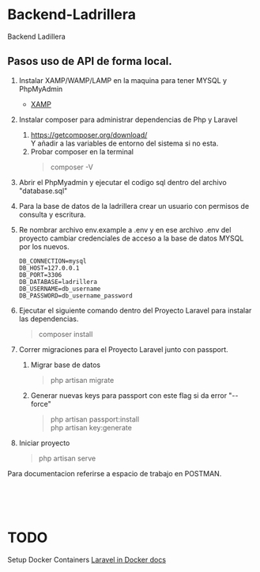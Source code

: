 # Backend-Ladrillera

Backend Ladillera

## Pasos uso de API de forma local.

1.  Instalar XAMP/WAMP/LAMP en la maquina para tener MYSQL y PhpMyAdmin  
    -  [XAMP](https://www.apachefriends.org/es/download.html)    
2.  Instalar composer para administrar dependencias de Php y Laravel  
    1.  https://getcomposer.org/download/  
    Y añadir a las variables de entorno del sistema si no esta.
    2.  Probar composer en la terminal
          > composer -V    

3.  Abrir el PhpMyadmin y ejecutar el codigo sql dentro del archivo "database.sql"
4.  Para la base de datos de la ladrillera crear un usuario con permisos de consulta y escritura.
5.  Re nombrar archivo env.example a .env y en  ese archivo .env del proyecto cambiar credenciales de acceso a la base de datos MYSQL por los nuevos.  
    ```
    DB_CONNECTION=mysql
    DB_HOST=127.0.0.1
    DB_PORT=3306
    DB_DATABASE=ladrillera
    DB_USERNAME=db_username
    DB_PASSWORD=db_username_password
    ```
6.  Ejecutar el siguiente comando dentro del Proyecto Laravel para instalar las dependencias.
    >  composer install  
7. Correr migraciones para el Proyecto Laravel junto con passport.
   1. Migrar base de datos
       > php artisan migrate
   2. Generar nuevas keys para passport con este flag si da error "--force" 
       > php artisan passport:install   
       > php artisan key:generate
8.  Iniciar proyecto
    >  php artisan serve  

Para documentacion referirse a espacio de trabajo en POSTMAN.

&nbsp;  
&nbsp;  
&nbsp;  

# TODO
Setup Docker Containers
[Laravel in Docker docs](https://buddy.works/guides/laravel-in-docker?utm_source=medium&utm_medium=post&utm_campaign=laravel-in-docker&utm_content=link)
